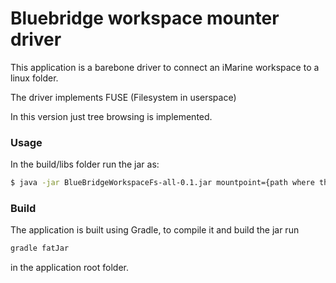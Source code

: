 # Bluebridge workspace mounter driver

This application is a barebone driver to connect an iMarine workspace to a linux folder.

The driver implements FUSE (Filesystem in userspace)

In this version just tree browsing is implemented.

### Usage

In the build/libs folder run the jar as:
```sh
$ java -jar BlueBridgeWorkspaceFs-all-0.1.jar mountpoint={path where the workspace will be mounted} username={your iMarine username} token={your iMarine token}
```

### Build

The application is built using Gradle, to compile it and build the jar run

```sh
gradle fatJar
```
in the application root folder.